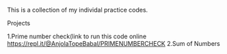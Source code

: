 This is a collection of my individal practice codes.

Projects

1.Prime number check(link to run this code online https://repl.it/@AnjolaTopeBabal/PRIMENUMBERCHECK
2.Sum of Numbers
